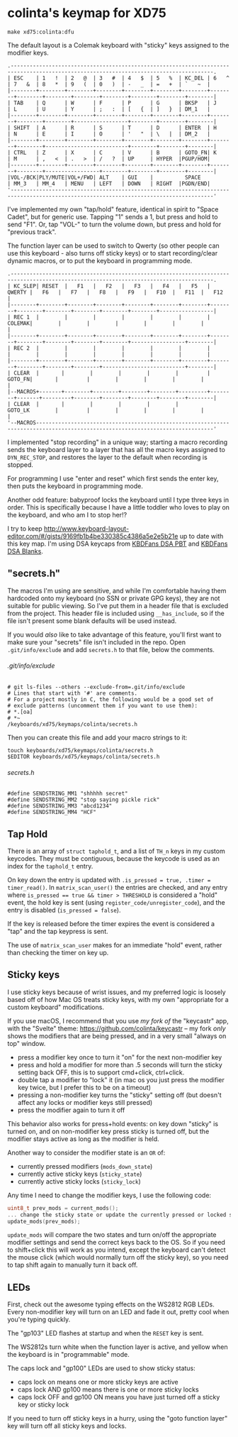 # colinta's keymap for XD75

```
make xd75:colinta:dfu
```

The default layout is a Colemak keyboard with "sticky" keys assigned to the modifier keys.

    .--------------------------------------------------------------------------------------------------------------------------------------.
    | ESC    | 1   !  | 2   @  | 3   #  | 4   $  | 5   %  | KC_DEL | 6   ^  | 7   &  | 8   *  | 9   (  | 0   )  | -   _  | =   +  | `   ~  |
    |--------+--------+--------+--------+--------+--------+--------+--------+--------+--------+--------+--------+--------+--------+--------|
    | TAB    | Q      | W      | F      | P      | G      | BKSP   | J      | L      | U      | Y      | ;   :  | [   {  | ]   }  | DM_1   |
    |--------+--------+--------+--------+--------+--------+--------+--------+--------+--------+-----------------+--------+--------+--------|
    | SHIFT  | A      | R      | S      | T      | D      | ENTER  | H      | N      | E      | I      | O      | '   "  | \   |  | DM_2   |
    |--------+--------+--------+--------+--------+--------+--------+--------+--------+--------------------------+--------+--------+--------|
    | CTRL   | Z      | X      | C      | V      | B      | GOTO_FN| K      | M      | ,   <  | .   >  | /   ?  | UP     | HYPER  |PGUP/HOM|
    |--------+--------+--------+--------+--------+--------+--------+--------+--------+-----------------+--------+--------+--------+--------|
    |VOL-/BCK|PLY/MUTE|VOL+/FWD| ALT    | GUI    |          SPACE           | MM_3   | MM_4   | MENU   | LEFT   | DOWN   | RIGHT  |PGDN/END|
    '--------------------------------------------------------------------------------------------------------------------------------------'

I've implemented my own "tap/hold" feature, identical in spirit to "Space Cadet", but for generic use.  Tapping "1" sends a 1, but press and hold to send "F1".  Or, tap "VOL-" to turn the volume down, but press and hold for "previous track".

The function layer can be used to switch to Qwerty (so other people can use this keyboard - also turns off sticky keys) or to start recording/clear dynamic macros, or to put the keyboard in programming mode.

    .--------------------------------------------------------------------------------------------------------------------------------------.
    | KC_SLEP| RESET  |   F1   |   F2   |   F3   |   F4   |   F5   | QWERTY |   F6   |   F7   |   F8   |   F9   |   F10  |   F11  |   F12  |
    |--------+--------+--------+--------+--------+--------+--------+--------+--------+--------+--------+--------+--------+-----------------|
    | REC 1  |        |        |        |        |        |        | COLEMAK|        |        |        |        |        |        |        |
    |--------+--------+--------+--------+--------+--------+--------+--------+--------+--------+--------+--------+-----------------+--------|
    | REC 2  |        |        |        |        |        |        |        |        |        |        |        |        |        |        |
    |--------+--------+--------+--------+--------+--------+--------+--------+--------+--------+--------+--------------------------+--------|
    | CLEAR  |       |        |        |        |        |         | GOTO_FN|       |         |        |        |        |        |        |
    |--MACROS+-------+--------+--------+--------+--------+---------+--------+-------+---------+--------+--------+--------+--------+--------|
    | CLEAR  |       |        |        |        |        |           GOTO_LK        |         |        |        |        |        |        |
    '--MACROS------------------------------------------------------------------------------------------------------------------------------'

I implemented "stop recording" in a unique way; starting a macro recording sends the keyboard layer to a layer that has all the macro keys assigned to `DYN_REC_STOP`, and restores the layer to the default when recording is stopped.

For programming I use "enter and reset" which first sends the enter key, then puts the keyboard in programming mode.

Another odd feature: babyproof locks the keyboard until I type three keys in order.  This is specifically because I have a little toddler who loves to play on the keyboard, and who am I to stop her!?

I try to keep http://www.keyboard-layout-editor.com/#/gists/9169fb1b4be330385c4386a5e2e5b21e up to date with this key map.  I'm using DSA keycaps from [KBDFans DSA PBT](https://kbdfans.myshopify.com/collections/keycaps/products/dsa-pbt-145keys-keycaps-laser-etched-front-printed-legends) and [KBDFans DSA Blanks](https://kbdfans.myshopify.com/collections/keycaps/products/dsa-blank-keycaps-1).

## "secrets.h"

The macros I'm using are sensitive, and while I'm comfortable having them hardcoded onto my keyboard (no SSN or private GPG keys), they are not suitable for public viewing.  So I've put them in a header file that is excluded from the project.  This header file is included using `__has_include`, so if the file isn't present some blank defaults will be used instead.

If you would *also* like to take advantage of this feature, you'll first want to make sure your "secrets" file isn't included in the repo.  Open `.git/info/exclude` and add `secrets.h` to that file, below the comments.

###### .git/info/exclude
```
# git ls-files --others --exclude-from=.git/info/exclude
# Lines that start with '#' are comments.
# For a project mostly in C, the following would be a good set of
# exclude patterns (uncomment them if you want to use them):
# *.[oa]
# *~
/keyboards/xd75/keymaps/colinta/secrets.h
```

Then you can create this file and add your macro strings to it:

```
touch keyboards/xd75/keymaps/colinta/secrets.h
$EDITOR keyboards/xd75/keymaps/colinta/secrets.h
```

###### secrets.h
```
#define SENDSTRING_MM1 "shhhhh secret"
#define SENDSTRING_MM2 "stop saying pickle rick"
#define SENDSTRING_MM3 "abcd1234"
#define SENDSTRING_MM4 "HCF"
```

## Tap Hold

There is an array of `struct taphold_t`, and a list of `TH_n` keys in my custom keycodes.  They must be contiguous, because the keycode is used as an index for the `taphold_t` entry.

On key down the entry is updated with `.is_pressed = true, .timer = timer_read()`.  In `matrix_scan_user()` the entries are checked, and any entry where `is_pressed == true && timer > THRESHOLD` is considered a "hold" event, the hold key is sent (using `register_code/unregister_code`), and the entry is disabled (`is_pressed = false`).

If the key is released before the timer expires the event is considered a "tap" and the tap keypress is sent.

The use of `matrix_scan_user` makes for an immediate "hold" event, rather than checking the timer on key up.

## Sticky keys

I use sticky keys because of wrist issues, and my preferred logic is loosely based off of how Mac OS treats sticky keys, with my own "appropriate for a custom keyboard" modifications.

If you use macOS, I recommend that you use *my fork of* the "keycastr" app, with the "Svelte" theme: https://github.com/colinta/keycastr – my fork *only* shows the modifiers that are being pressed, and in a very small "always on top" window.

- press a modifier key once to turn it "on" for the next non-modifier key
- press and hold a modifier for more than .5 seconds will turn the sticky setting back OFF, this is to support cmd+click, ctrl+click.
- double tap a modifier to "lock" it (in mac os you just press the modifier key twice, but I prefer this to be on a timeout)
- pressing a non-modifier key turns the "sticky" setting off (but doesn't affect any locks or modifier keys still pressed)
- press the modifier again to turn it off

This behavior also works for press+hold events: on key down "sticky" is turned on, and on non-modifier key press sticky is turned off, but the modifier stays active as long as the modifier is held.

Another way to consider the modifier state is an `OR` of:

- currently pressed modifiers (`mods_down_state`)
- currently active sticky keys (`sticky_state`)
- currently active sticky locks (`sticky_lock`)

Any time I need to change the modifier keys, I use the following code:

```c
uint8_t prev_mods = current_mods();
... change the sticky state or update the currently pressed or locked state variables ...
update_mods(prev_mods);
```

`update_mods` will compare the two states and turn on/off the appropriate modifier settings and send the correct keys back to the OS.  So if you need to shift+click this will work as you intend, except the keyboard can't detect the mouse click (which would normally turn off the sticky key), so you need to tap shift again to manually turn it back off.

## LEDs

First, check out the awesome typing effects on the WS2812 RGB LEDs.  Every non-modifier key will turn on an LED and fade it out, pretty cool when you're typing quickly.

The "gp103" LED flashes at startup and when the `RESET` key is sent.

The WS2812s turn white when the function layer is active, and yellow when the keyboard is in "programmable" mode.

The caps lock and "gp100" LEDs are used to show sticky status:

- caps lock on means one or more sticky keys are active
- caps lock AND gp100 means there is one or more sticky locks
- caps lock OFF and gp100 ON means you have just turned off a sticky key or sticky lock

If you need to turn off sticky keys in a hurry, using the "goto function layer" key will turn off all sticky keys and locks.
